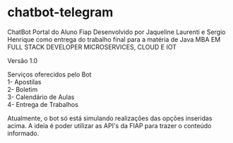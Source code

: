 # chatbot-telegram
ChatBot Portal do Aluno Fiap
Desenvolvido por Jaqueline Laurenti e Sergio Henrique como entrega do trabalho final para a matéria de Java 
MBA EM FULL STACK DEVELOPER MICROSERVICES, CLOUD E IOT 


Versão 1.0

Serviços oferecidos pelo Bot <br>
1- Apostilas <br>
2- Boletim  <br>
3- Calendário de Aulas <br>
4- Entrega de Trabalhos <br>


Atualmente, o bot só está simulando realizações das opções inseridas acima.
A ideia é poder utilizar as API's da FIAP para trazer o conteúdo informado.
